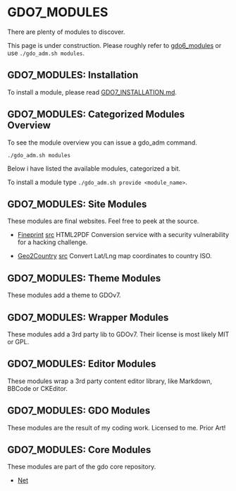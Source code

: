 # GDO7_MODULES

There are plenty of modules to discover.

This page is under construction.
Please roughly refer to
[gdo6_modules]()
or use `./gdo_adm.sh modules`.

## GDO7_MODULES: Installation

To install a module, please read [GDO7_INSTALLATION.md](GDO7_INSTALLATION.md#gdov7-installation-of-a-module).

## GDO7_MODULES: Categorized Modules Overview

To see the module overview you can issue a gdo_adm command.

    ./gdo_adm.sh modules

Below i have listed the available modules, categorized a bit.

To install a module type `./gdo_adm.sh provide <module_name>`.

## GDO7_MODULES: Site Modules

These modules are final websites. Feel free to peek at the source.

- [Fineprint](https://fineprint.phpgdo.com) [src](https://github.com/gizmore/phpgdo-fineprint) HTML2PDF Conversion service with a security vulnerability for a
  hacking challenge.

- [Geo2Country](https://geo2country.phpgdo.com) [src](https://github.com/gizmore/phpgdo-geo2country) Convert Lat/Lng map coordinates to country ISO.

## GDO7_MODULES: Theme Modules

These modules add a theme to GDOv7.

## GDO7_MODULES: Wrapper Modules

These modules add a 3rd party lib to GDOv7. Their license is most likely MIT or GPL.

## GDO7_MODULES: Editor Modules

These modules wrap a 3rd party content editor library, like Markdown, BBCode or CKEditor.

## GDO7_MODULES: GDO Modules

These modules are the result of my coding work. Licensed to me. Prior Art!

## GDO7_MODULES: Core Modules

These modules are part of the gdo core repository.

- [Net](../GDO/Net)
